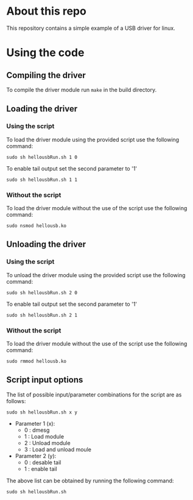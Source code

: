 # About this repo
This repository contains a simple example of a USB driver for linux.

# Using the code
## Compiling the driver
To compile the driver module run `make` in the build directory.

## Loading the driver
### Using the script
To load the driver module using the provided script use the following command:
```
sudo sh hellousbRun.sh 1 0
```
To enable tail output set the second parameter to '1'
```
sudo sh hellousbRun.sh 1 1
```

### Without the script
To load the driver module without the use of the script use the following command:
```
sudo nsmod hellousb.ko
```

## Unloading the driver
### Using the script
To unload the driver module using the provided script use the following command:
```
sudo sh hellousbRun.sh 2 0
```
To enable tail output set the second parameter to '1'
```
sudo sh hellousbRun.sh 2 1
```

### Without the script
To load the driver module without the use of the script use the following command:
```
sudo rmmod hellousb.ko
```

## Script input options
The list of possible input/parameter combinations for the script are as follows:
```
sudo sh hellousbRun.sh x y
```
* Parameter 1 (x):
   * 0 : dmesg
   * 1 : Load module
   * 2 : Unload module
   * 3 : Load and unload moule
* Parameter 2 (y):
  * 0 : desable tail
  * 1 : enable tail

The above list can be obtained by running the following command:
```
sudo sh hellousbRun.sh
```
